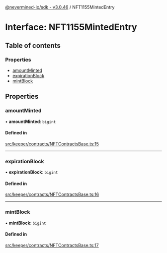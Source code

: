 [@nevermined-io/sdk - v3.0.46](../code-reference.md) / NFT1155MintedEntry

# Interface: NFT1155MintedEntry

## Table of contents

### Properties

- [amountMinted](NFT1155MintedEntry.md#amountminted)
- [expirationBlock](NFT1155MintedEntry.md#expirationblock)
- [mintBlock](NFT1155MintedEntry.md#mintblock)

## Properties

### amountMinted

• **amountMinted**: `bigint`

#### Defined in

[src/keeper/contracts/NFTContractsBase.ts:15](https://github.com/nevermined-io/sdk-js/blob/5c9d0f7d6fcba54812075b53cb60060936ceb745/src/keeper/contracts/NFTContractsBase.ts#L15)

---

### expirationBlock

• **expirationBlock**: `bigint`

#### Defined in

[src/keeper/contracts/NFTContractsBase.ts:16](https://github.com/nevermined-io/sdk-js/blob/5c9d0f7d6fcba54812075b53cb60060936ceb745/src/keeper/contracts/NFTContractsBase.ts#L16)

---

### mintBlock

• **mintBlock**: `bigint`

#### Defined in

[src/keeper/contracts/NFTContractsBase.ts:17](https://github.com/nevermined-io/sdk-js/blob/5c9d0f7d6fcba54812075b53cb60060936ceb745/src/keeper/contracts/NFTContractsBase.ts#L17)
